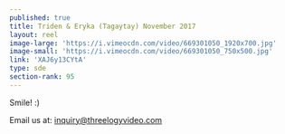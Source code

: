 ```yaml
---
published: true
title: Triden & Eryka (Tagaytay) November 2017
layout: reel
image-large: 'https://i.vimeocdn.com/video/669301050_1920x700.jpg'
image-small: 'https://i.vimeocdn.com/video/669301050_750x500.jpg'
link: 'XAJ6y13CYtA'
type: sde
section-rank: 95
---
```

Smile! :)

Email us at: inquiry@threelogyvideo.com